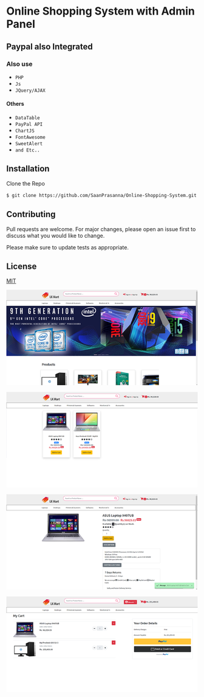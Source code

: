 # Online Shopping System with Admin Panel
## Paypal also Integrated

### Also use
- `PHP`
- `Js`
- `JQuery/AJAX`
#### Others
- `DataTable`
- `PayPal API`
- `ChartJS`
- `FontAwesome`
- `SweetAlert`
- `and Etc..`


## Installation

Clone the Repo

```bash
$ git clone https://github.com/SaanPrasanna/Online-Shopping-System.git
```

## Contributing
Pull requests are welcome. For major changes, please open an issue first to discuss what you would like to change.

Please make sure to update tests as appropriate.

## License
[MIT](https://choosealicense.com/licenses/mit/)

![1](https://github.com/SaanPrasanna/Online-Shopping-System/blob/master/img/1.png?raw=true)

![1](https://github.com/SaanPrasanna/Online-Shopping-System/blob/master/img/2.png?raw=true)

![1](https://github.com/SaanPrasanna/Online-Shopping-System/blob/master/img/3.png?raw=true)

![1](https://github.com/SaanPrasanna/Online-Shopping-System/blob/master/img/4.png?raw=true)
